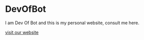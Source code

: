 # DevOfBot
I am Dev Of Bot and this is my personal website, consult me here.

[visit our website](https://shizone-tech.github.io/DevOfBot/)
